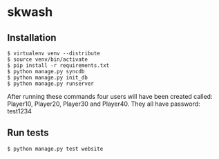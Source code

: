 skwash
======

## Installation

    $ virtualenv venv --distribute
    $ source venv/bin/activate
    $ pip install -r requirements.txt
    $ python manage.py syncdb
    $ python manage.py init_db
    $ python manage.py runserver

After running these commands four users will have been created called: Player10, Player20, Player30 and Player40. They all have password: test1234

## Run tests

    $ python manage.py test website
